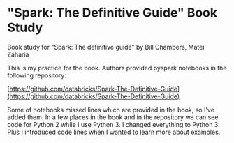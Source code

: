 # "Spark: The Definitive Guide" Book Study
Book study for "Spark: The definitive guide" by Bill Chambers, Matei Zaharia

This is my practice for the book. Authors provided pyspark notebooks in the following repository: 

[https://github.com/databricks/Spark-The-Definitive-Guide](https://github.com/databricks/Spark-The-Definitive-Guide)

Some of notebooks missed lines which are provided in the book, so I've added them. In a few places in the book and in the repository we can see code for Python 2 while I use Python 3. I changed everything to Python 3.  Plus I introduced code lines when I wanted to learn more about examples. 
